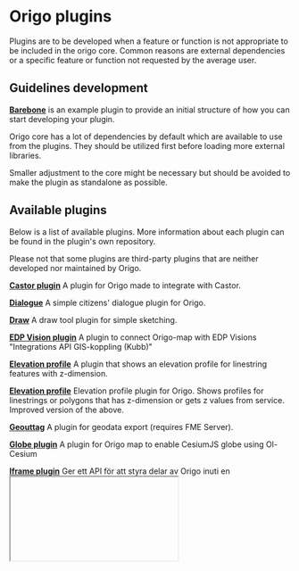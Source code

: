 # Origo plugins
Plugins are to be developed when a feature or function is not appropriate to be included in the origo core. Common reasons are external dependencies or a specific feature or function not requested by the average user. 
## Guidelines development

**[Barebone](https://github.com/origo-map/barebone-plugin)** is an example plugin to provide an initial structure of how you can start developing your plugin. 

Origo core has a lot of dependencies by default which are available to use from the plugins. They should be utilized first before loading more external libraries.

Smaller adjustment to the core might be necessary but should be avoided to make the plugin as standalone as possible. 

## Available plugins
Below is a list of available plugins. More information about each plugin can be found in the plugin's own repository.

Please not that some plugins are third-party plugins that are neither developed nor maintained by Origo.

**[Castor plugin](https://github.com/SigtunaGIS/castor-plugin)**
A plugin for Origo made to integrate with Castor.

**[Dialogue](https://github.com/origo-map/dialogue-plugin)**
A simple citizens' dialogue plugin for Origo.

**[Draw](https://github.com/origo-map/draw-plugin)**
A draw tool plugin for simple sketching.

**[EDP Vision plugin](https://github.com/haninge-geodata/edp-vision-plugin)**
A plugin to connect Origo-map with EDP Visions "Integrations API GIS-koppling (Kubb)"

**[Elevation profile](https://github.com/origo-map/elevation-profile-plugin)**
A plugin that shows an elevation profile for linestring features with z-dimension.

**[Elevation profile](https://github.com/jokd/elevation-profile-plugin-v2)**
Elevation profile plugin for Origo. Shows profiles for linestrings or polygons that has z-dimension or gets z values from service. Improved version of the above.

**[Geouttag](https://github.com/Eskilstuna-kommun/Geouttag)**
A plugin for geodata export (requires FME Server).

**[Globe plugin](https://github.com/origo-map/globe-plugin)**
A plugin for Origo map to enable CesiumJS globe using Ol-Cesium

**[Iframe plugin](https://github.com/Eskilstuna-kommun/ek-iframe-plugin)**
Ger ett API för att styra delar av Origo inuti en <iframe>.

**[Layermanager](https://github.com/origo-map/layermanager)**
A layer manager plugin.

**[LM search plugin](https://github.com/origo-map/lmsearch-plugin)**
Search for Lantmäteriet Direct services via Origoserver API.

**[Multiselect plugin](https://github.com/origo-map/multiselect-plugin)**
Plugin to select features with different methods such as circle, polygon and buffer.

**[OIDC plugin](https://github.com/SigtunaGIS/oidc-plugin)**
A plugin for openid connect authorization with Origo.

**[Swiper plugin](https://github.com/SigtunaGIS/swiper-plugin)**
A plugin to compare two different views.
